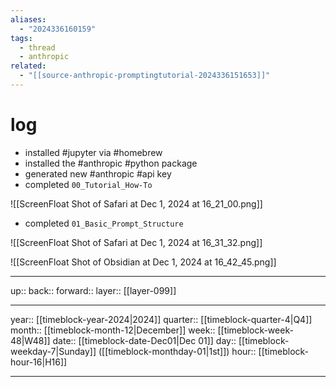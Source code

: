 ```yaml
---
aliases:
  - "2024336160159"
tags:
  - thread
  - anthropic
related:
  - "[[source-anthropic-promptingtutorial-2024336151653]]"
---
```


# log

- installed #jupyter via #homebrew
- installed the #anthropic #python package
- generated new #anthropic #api key
- completed `00_Tutorial_How-To`

![[ScreenFloat Shot of Safari at Dec 1, 2024 at 16_21_00.png]]

- completed `01_Basic_Prompt_Structure`

![[ScreenFloat Shot of Safari at Dec 1, 2024 at 16_31_32.png]]

![[ScreenFloat Shot of Obsidian at Dec 1, 2024 at 16_42_45.png]]



***

up:: 
back:: 
forward:: 
layer:: [[layer-099]]

***

year:: [[timeblock-year-2024|2024]]
quarter:: [[timeblock-quarter-4|Q4]]
month:: [[timeblock-month-12|December]]
week:: [[timeblock-week-48|W48]]
date:: [[timeblock-date-Dec01|Dec 01]]
day:: [[timeblock-weekday-7|Sunday]] ([[timeblock-monthday-01|1st]])
hour:: [[timeblock-hour-16|H16]]

***
